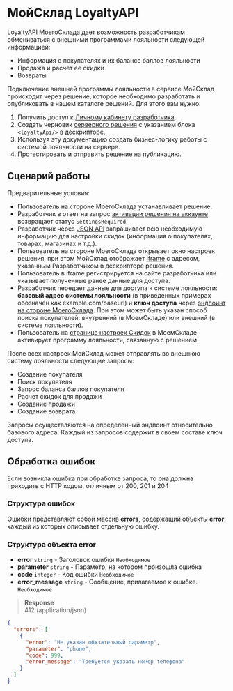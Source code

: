 # МойСклад LoyaltyAPI

LoyaltyAPI МоегоСклада дает возможность разработчикам обмениваться с внешними программами лояльности следующей информацией:

- Информация о покупателях и их балансе баллов лояльности
- Продажа и расчёт её скидки
- Возвраты

Подключение внешней программы лояльности в сервисе МойСклад происходит через решение, которое необходимо разработать и опубликовать в нашем каталоге решений. Для этого вам нужно:

1. Получить доступ к [Личному кабинету разработчика](https://dev.moysklad.ru/doc/api/vendor/1.0/#lichnyj-kabinet-razrabotchika).
2. Создать черновик [серверного решения](https://dev.moysklad.ru/doc/api/vendor/1.0/#serwernye-resheniq) с указанием блока `<loyaltyApi/>` в дескрипторе.
3. Используя эту документацию создать бизнес-логику работы с системой лояльности на сервере.
4. Протестировать и отправить решение на публикацию.

## Сценарий работы
 
Предварительные условия:

- Пользователь на стороне МоегоСклада устанавливает решение.
- Разработчик в ответ на запрос [активации решения на аккаунте](https://dev.moysklad.ru/doc/api/vendor/1.0/#aktiwaciq-resheniq-na-akkaunte) возвращает статус `SettingsRequired`.
- Разработчик через [JSON API](https://dev.moysklad.ru/doc/api/remap/1.2) запрашивает всю необходимую информацию для настройки скидок (информация о покупателях, товарах, магазинах и т.д.).
- Пользователь на стороне МоегоСклада открывает окно настроек решения, при этом МойСклад отображает [iframe](https://dev.moysklad.ru/doc/api/vendor/1.0/#glawnyj-iframe) с адресом, указанным Разработчиком в дескрипторе решения.
- Пользователь в iframe регистрируется на сайте разработчика или указывает полученные ранее данные для доступа.
- Разработчик передает данные для доступа к системе лояльности: __базовый адрес системы лояльности__ (в приведенных примерах обозначен как example.com/baseurl) и __ключ доступа__ через [эндпоинт на стороне МоегоСклада](https://dev.moysklad.ru/doc/api/vendor/1.0/#izmenenie-nastroek-loql-nosti-na-akkaunte). При этом может быть указан способ поиска покупателей: внутренний (в МоемСкладе) или внешний (в системе лояльности).
- Пользователь на [странице настроек Скидок](https://online.moysklad.ru/app/#discount) в МоемСкладе активирует программу лояльности, связанную с решением.

После всех настроек МойСклад может отправлять во внешнюю систему лояльности следующие запросы:

- Создание покупателя
- Поиск покупателя
- Запрос баланса баллов покупателя
- Расчет скидок для продажи
- Создание продажи
- Создание возврата

Запросы осуществляются на определенный эндпоинт относительно базового адреса. Каждый из запросов содержит в своем составе ключ доступа.

## Обработка ошибок
Если возникла ошибка при обработке запроса, то она должна приходить с HTTP кодом, отличным от 200, 201 и 204

### Структура ошибок
Ошибки представляют собой массив **errors**, содержащий объекты **error**, каждый из которых описывает отдельную ошибку.

### Структура объекта error
+ **error** `string` - Заголовок ошибки `Необходимое`
+ **parameter** `string` - Параметр, на котором произошла ошибка
+ **code** `integer` - Код ошибки `Необходимое`
+ **error_message** `string` - Сообщение, прилагаемое к ошибке. `Необходимое`

> **Response**  
> 412 (application/json)

```json
{
  "errors": [
    {
      "error": "Не указан обязательный параметр",
      "parameter": "phone",
      "code": 999,
      "error_message": "Требуется указать номер телефона"
    }
  ]
}
```
